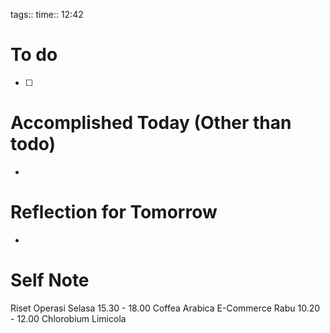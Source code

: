 tags:: 
time:: 12:42

# To do
- [ ] 

# Accomplished Today (Other than todo)
- 

# Reflection for Tomorrow
- 

# Self Note
Riset Operasi Selasa 15.30 - 18.00 Coffea Arabica
E-Commerce Rabu 10.20 - 12.00 Chlorobium Limicola
